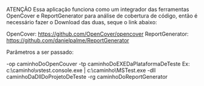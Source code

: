 ATENÇÃO
Essa aplicação funciona como um integrador das ferramentas OpenCover e ReportGenerator para análise de cobertura de código, então é necessário fazer o Download das duas, seque o link abaixo:

OpenCover: https://github.com/OpenCover/opencover
ReportGenerator: https://github.com/danielpalme/ReportGenerator

Parâmetros a ser passado: 

-op caminhoDoOpenCouver
-tp caminhoDoEXEDaPlataformaDeTeste      Ex: c:\caminho\vstest.console.exe | c:\caminho\MSTest.exe
-dll caminhoDaDllDoProjetoDeTeste
-rg caminhoDoReportGenerator
